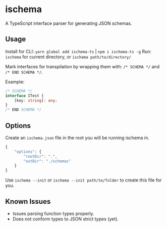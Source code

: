 # ischema

A TypeScript interface parser for generating JSON schemas.

## Usage
Install for CLI: `yarn global add ischema-ts` | `npm i ischema-ts -g`
Run: `ischema` for current directory, or `ischema path/to/directory/`

Mark interfaces for transpilation by wrapping them with: `/* SCHEMA */` and `/* END SCHEMA */`.

Example:

```ts
/* SCHEMA */
interface ITest {
	[key: string]: any;
}
/* END SCHEMA */
```

## Options
Create an `ischema.json` file in the root you will be running ischema in.
```js
{
	"options": {
		"rootDir": ".",
		"outDir": "./schemas"
	}
}
```

Use `ischema --init` or `ischema --init path/to/folder` to create this file for you.

## Known Issues

- Issues parsing function types properly.
- Does not conform types to JSON strict types (yet).